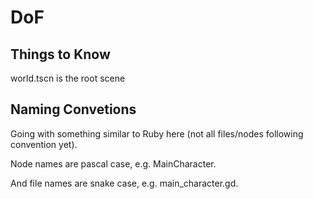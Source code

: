 # DoF

## Things to Know

world.tscn is the root scene

## Naming Convetions

Going with something similar to Ruby here (not all files/nodes following convention yet).

Node names are pascal case, e.g. MainCharacter.

And file names are snake case, e.g. main_character.gd.


